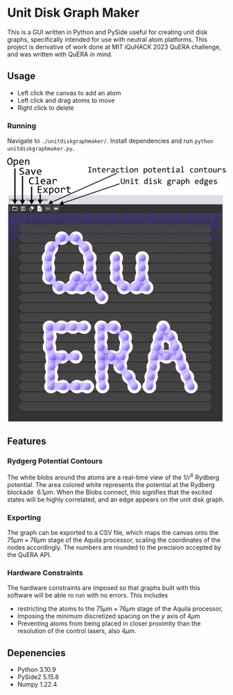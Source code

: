 # Unit Disk Graph Maker
This is a GUI written in Python and PySide useful for creating unit disk graphs, specifically
intended for use with neutral atom platforms. This project is derivative of work done at 
MIT iQuHACK 2023 QuERA challenge, and was written with QuERA in mind. 

## Usage
* Left click the canvas to add an atom
* Left click and drag atoms to move
* Right click to delete

### Running
Navigate to `./unitdiskgraphmaker/`. Install dependencies and run `python unitdiskgraphmaker.py`.

![screenshot](./images/screenshot.png)

## Features

### Rydgerg Potential Contours
The white blobs around the atoms are a real-time view of the $1/r^6$ Rydberg potential.
The area colored white represents the potential at the Rydberg blockade $~6.1\mu\text{m}$.
When the Blobs connect, this signifies that the excited states will be highly correlated, and
an edge appears on the unit disk graph.

### Exporting
The graph can be exported to a CSV file, which maps the canvas onto the $75 \mu \text{m} \times 76\mu \text{m}$
stage of the Aquila processor, scaling the coordinates of the nodes accordingly. The numbers
are rounded to the precision accepted by the QuERA API.

### Hardware Constraints
The hardware constraints are imposed so that graphs built with this software will be able ro
run with no errors. This includes 
* restricting the atoms to the $75 \mu\text{m} \times 76\mu\text{m}$ stage
of the Aquila processor, 
* Imposing the minimum discretized spacing on the $y$ axis of $4\mu\text{m}$
* Preventing atoms from being placed in closer proximity than the resolution of the control lasers, also $4\mu m$.

## Depenencies
* Python 3.10.9
* PySide2 5.15.8
* Numpy 1.22.4
